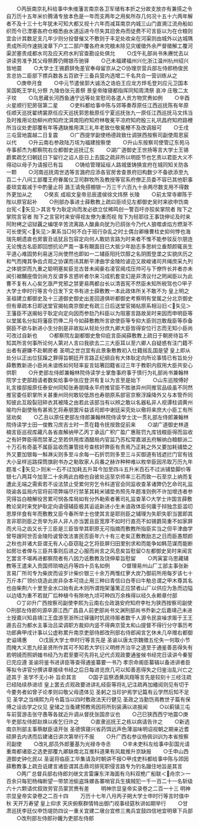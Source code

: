 <!-- { "loadSidebar": true } -->
　　○丙辰南京礼科给事中朱维藩言南京各卫军储有本折之分故支放亦有兼搭之令自万历十五年米价腾涌专放本色是一年而支两年之用矣所存几何况十五十六两年解者不及十三十七年犹未可知大都又视十六年而减耳南京内城三山门直溯江流舟船如织而今已湮塞各府仓粮悉由水道运进今尽失其旧舍舟而徒费不可言臣以为在仓粮则宜会计其数足支几年少则分投督催又不敷则于丰足处收籴在河渠则由城外以达城隅责成所司作速挑浚章下户工二部户覆各府未完粮未除见灾缓徵外余严督徵解工覆河渠淤塞责成都水司及应天府水利官查勘设处俱允
　　○戊午礼部尚书朱赓忧去以讲读劳准予其父母祭葬仍赐银币驰驿
　　○己未福建福州兴化浙江温州杭州绍兴皆地震
　　○大学士王锡爵辞免差官奉母留京从之○协理京营兵部左侍郎杨俊民言总协二臣部下摽兵数各五百欲于三备兵营内选增二千名共合一营训练从之
　　○庚申月食
　　○中元节遣侯郭大诚汤之诰伯王应龙方烨毛登刘应元卫国本吴国乾王学礼分祭  九陵伯张元善祭  景皇帝陵寝都指挥同知周清祭  哀冲  庄敬二太子坟
　　○乌思藏长河西鱼通宁远等处宣慰司各遣人贡方物赏赉如例
　　○辛酉火星顺行犯房宿第二星
　　○吏科都给事中陈与郊等奏荐原任江西巡抚陈有年原任顺天巡抚翟绣裳原任应天巡抚郭思极原任宁夏巡抚张九一原任江西巡抚马文炜当及时推用论劾柳州府知府沈淇南阳府知府林敬冕平凉府知府殷三礼巩昌府知府路楩所当议处吏部覆有年等遇缺推用淇三礼年老致仕敬冕楩不及改调报可
　　○壬戌三屯营地震越二日复震
　　○广西提学副使杨德政致仕调狭西按察司副使周思宸以代
　　○升云南右参政陆万垓为福建按察使
　　○升山东按察司使管辽东苑马寺事郝杰为都察院右佥都御史巡抚辽东
　　○湖广道御史王世扬等言大学士王锡爵累疏乞归朝廷日下留行之诏人臣日上去国之疏非所以明臣节也乞责以君臣大义不得动以母子为请报已有旨
　　○铸给管理延绥人路城堡铸换宣府在城同知关防各一颗
　　○河南巡抚周世选等言潞府应添各官房舍查景府旧构数少不备欲添至九百二十八间工部覆王府眷属仪卫司群牧所及教授等官系府僚正员委不容已其他职事委琐宜裁减于中酌量止将  潞王请免搭棚银一万三千六百九十余两尽数支用不得数外更加从之
　　○癸亥  成祖文皇帝忌辰遣侯徐文炜祭  长陵
　　○前太常寺卿陈于陛以原官起补
　　○刑部办事进士薛敷教上疏曰臣顷见左都御史吴时来欲申饬南台宪＜矢见＞其言专为耿定向而发必欲立仗稀鸣创一警百吁亦狡矣掌院者  陛下之掌院言官者  陛下之言官时来安得视友僚为重而视  陛下为轻耶往王事饶伸论及时来阿附栲之诏狱覊之编氓辛苦流离路人酸鼻向犹为已鸱张今乃代人狼噬虐焰方燃渐不可长使宪＜矢见＞果系当□何不白于班行杂乱之时土偶台卿椽曹柱史抑何悖也海瑞先朝遗直也房寰丑诋犹且包容定向何人敢妨言路为时来者不惟不能参驳反尔朋连无论愧古名臣即回想抗论严嵩一事有靦面目已大抵少年励志多思树立垂颓颜辄丧生平道心难固势利易迷习尚使然也即如一二辅臣阳托饮醇之名阴图登垄之实貌庆历之和气而掩其争齿贞观之协谋而讳其断平津曲学金陵险诐迩又故峻诸司共绳庶采九列之体貌崇而九重之聪明塞矣臣览古昔未闻豪右凌官阃戍压帅可与下僚忤长并者亦未闻引裾黼座借剑尚方反谓多言惑听者尔来习成机套变幻是非清议付之罔闻臣以为此曹不复有人心矣乞亟严党邪之禁更易两都台长以清首宪不然臣未知所税驾也○甲子大学士申时行等言今日发下文书有进士薛敷教一本此政体所关不敢不为  皇上明之  圣祖建立都御史及十三道御史御史出差回道俱听都御史考察明有堂属之分北京御史但有章疏本日即送堂官揭帖南京御史有疏三日后送堂官揭帖原系相沿旧＜矢见＞王藩臣不送揭帖于耿定向定向因而参劾乃科臣以为阻塞言路故吴时来因而申明臣等以堂属名分拟将藩臣罚俸二月今如薛敷教所言欲使臣等专抑大臣则岂敢哉臣等忝备弼臣不欲与新进小生分剖是非故拟从轻处分庶九卿大臣皆得安位行志而无知小臣尚可改过自新也
　　○都察院左副都御史詹仰庇言臣闻薛敷教上疏日于朝房待旨不知其所言何事所论何人第对人言曰我欲去二三大臣耳以至六卿人自疑惑有注门籍不出者有避嫌不赴朝房者  圣明之世岂宜有此景象敷教初入仕籍摇乱国是望  皇上即从处分以正出位狂躁之罪得旨朝廷开言路正纪纲自有大体耿定向所论事情已有旨处分薛敷教新进小臣尚未谙练如何轻率妄言姑箸回籍省过三年于教职内叙用大臣共安心供职
　　○升吏部左侍郎兼翰林院侍读学士掌詹事府事于慎行为礼部尚书兼翰林院学士吏部趋请者数矣给事中张应登洪有复以为言至是始下
　　○山东巡按傅好礼言接邸报原任泰安州同知张寿朋降永平府推官臣不胜骇异州同推官品级虽不同然推官委任职掌所关甚重州同何敢较低昂也寿朋原系部官京察浮躁降外又与本管乔同知彼此互殴裂冠碎衣其被降之由若此该部当有以辨之敢以名器私非人视谭柱调黄州喻均升副使殆有甚焉乞将寿朋罢斥益该司郎中谢廷采究处以儆将来庶大小臣工有所惩劝矣
　　○乙丑以原任吏部左侍郎兼翰林院侍读学士沈一贯礼部左侍郎兼翰林院侍读学士田一俊教习庶吉士时一贯在籍令抚按敦促前来
　　○湖广道御史林道楠言臣巡视库藏凡各省直解纳甲乙丙丁承运广积广盈广惠赃罚九库钱粮臣得而监收之有奸弊臣得而禁革之至若供用库酒醋局内官监乃苏松常嘉湖五府解纳白粮额派二十万石有奇虽不属臣监收而兼管挂号查核奸弊臣有责焉乃正耗之外又要加耗铺垫之外又要加银每一斛淋尖则多至斗余每一石折罚则多至三斗买御道有钱遮拦门官有钱大小呈样巡路探筒旗尉书办之勒取家人兵番之赫诈种种难以枚举臣因吊取万历九年题准＜矢见＞则米一石不过加耗五升耳今加至四斗五升米百石不过派铺垫脚价等银七八两耳今加至二十余两此白粮也自彼处运至京师率三石而致一石至京上纳而复遭此无端之需索若不设法禁止受累何穷乞令科道官会同监收查革诸弊仍乞命司礼监晓谕各监局内官将前项弊端尽行禁革其耗米铺垫务照先年题准则例不许加增违者参究得旨白粮解役苦累可悯各库局如有分外勒索者著司礼监查革○大学士许国言薛敷教论吴时来党护耿定向语侵辅臣极其诟诋新进小生未谙政体臣何庸于辩独念臣滥叨恩厚伴食有年而敷教又臣今春所举士也使其言是耶则臣之辅理为失职失职当罢即其言非耶则臣之贡举为非人非人亦当罢且臣宽厚不如时行直亮不如锡爵简重不如家屏而犬马之齿又长于三臣是三臣皆举其职原无可指摘而敷教所指臣实当之但平津曲学曾导謏阿世否金陵险诐曾改法害民否臣年六十有三老矣正敷教励志之日而臣愚颓颜之秋也并诸大臣谓无有人心臣窃耻之乞将臣屏归田里别求和而能争如韩范谋而能断如房壮者俾与三臣共事则后进之心服而尚言之风息矣旨慰留○左都御史吴时来闻言乞罢言不堪再进都察院者有八因力诋敷教及饶伸辈旨慰留
　　○丙寅宴乌思藏辅教等王遣来入贡国师琐喃远丹等四十员名如例
　　○督理易州山厂工部主事张新言易厂所司专为柴炭而设岁计柴价银三十余万两惟红萝大炭乃御前所用每岁该七十万斤本厂领价烧造此炭非杂本可烧止用三种曰青信曰白枣曰牛觔总谓之甲木尊其名也由柴荆六十里至金水口始有此木则所谓炮架藩篱正应禁者山厂以供应为急而边隘以边墙为重不若就厂后种植今有隙地九顷可种四万余株得以经久永赖章付部
　　○丁卯升广西按察司副使李熙为云南右佥政潞安府知府李杜为狭西按察司副使○刑部左侍郎何源卒源江西广昌县人前吏部尚书文渊刑部尚书乔新之后嘉靖己未进士授嘉兴知县靖江王盘游至浙所过驿骚时饥民待赈者数千人源令民哀噪求赈于王王遁去召为都水主事治吕梁调职方裁抑内竖不得典京营太和山提督不得行分守事历考功郎典甲戌计事以公虚称累升南京吏部侍郎改刑部右侍郎闻言乞休未几卒赠右都御史谥靖惠
　　○戊辰大学士申时行等言先是  圣谕以唐太宗魏徵五伦失一何取小节而掩大义思九经圣贤所作其可不知若大学衍义明修齐治平之道至于通鉴善恶得失有若明镜而照妍媸书经乃为君至要可先将礼记代贞观政要通鉴候书经完日读讲今秦誓已完应遵  圣谕将鉴书进讲臣等查得通鉴纂要一书乃  孝宗命阁臣纂辑以备进讲者臣等拟令讲官分撰讲章接续书经之后日每进览庶几可以知善恶得失之归鉴治乱兴亡之迹其于  圣学不无小补  旨俞其言
　　○国子监祭酒黄凤翔等言先是较刻十三经注疏已经陆续恭进顷  皇上罢去贞观政要进讲礼经臣等将礼记注疏再加繙阅则见有切于今要务者如曾子论孝则曰敬父母遗体见  圣躬之当珍护焉学记篇有云学然后知不足见  圣学之当缉熙为月令篇当以四时敷政法天行健见  圣政之当勤饬焉教世子篇有保傅之设齿学之仪见  皇储之当蚤建预教焉因将所刻装满以进报闻
　　○以蓟镇三屯车前营游击张守愚等各就近升调从督抚张国彦议也
　　○己巳狭西西宁地震○庚午吏部左侍郎赵焕以疾乞归许之
　　○直隶巡抚王之栋以病请告许之
　　○新选南京刑部主事蔡献臣请开张  圣德慎寝兴省药饵远声色薄滋味明诏视朝之期亲近耆硕屏去内诱而后建诸日讲次第举行不报
　　○升广西右参议杨佩训训为本省按察司副使
　　○改礼部员外郎董基为光禄寺寺丞
　　○辛未吏科左给事中彭国光请重南都诸臣之选吏部覆九卿缺南北互推科道果有风裁推升京缺报
　　○壬申山西道御史钟化民以  圣诞将临臣工毕集请及时朝讲不报○甲戌吏科都给事中陈与郊因薛敷教事上疏丑诋建言诸臣谓其击鼎司排宪职侵言路专为钓名躐住地旨是其言
　　○两广总督兵部右侍郎刘继文言雷廉东洋海面有乌料双桅广船联＜舟宗＞一百余只每犯杨梅断望一带禁池偷盗珠螺各寨哨官兵生擒贼犯一千一百二十一名斩级六十六颗请优叙效劳官员蒙赏赉有差
　　明神宗显皇帝实录卷之二百一十三
明神宗显皇帝实录卷之二百十四
　　万历十七年八月丙子朔大学士申时行等言时值中秋  天开万寿望  皇上仰求  天庆俯察群情特出御门视事经筵秋讲如期举行
　　○甘肃巡抚李廷仪申饬堤防四议一重关宜建二墩台宜修三夷兵宜鼓四信地宜明章下兵部
　　○改刑部左侍郎孙鑨为吏部左侍郎

